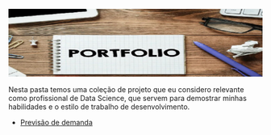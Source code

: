 ![](img/portfolio.jpg)


Nesta pasta temos uma coleção de projeto que eu considero relevante como profissional de Data Science, que servem para demostrar minhas habilidades e o estilo de trabalho de desenvolvimento. <p>
- [Previsão de demanda]() 

